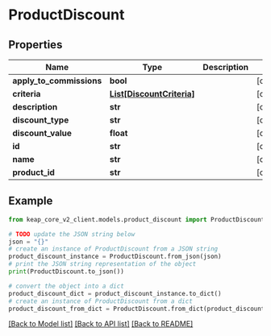 # ProductDiscount


## Properties

Name | Type | Description | Notes
------------ | ------------- | ------------- | -------------
**apply_to_commissions** | **bool** |  | [optional] 
**criteria** | [**List[DiscountCriteria]**](DiscountCriteria.md) |  | [optional] 
**description** | **str** |  | [optional] 
**discount_type** | **str** |  | [optional] 
**discount_value** | **float** |  | [optional] 
**id** | **str** |  | [optional] 
**name** | **str** |  | [optional] 
**product_id** | **str** |  | [optional] 

## Example

```python
from keap_core_v2_client.models.product_discount import ProductDiscount

# TODO update the JSON string below
json = "{}"
# create an instance of ProductDiscount from a JSON string
product_discount_instance = ProductDiscount.from_json(json)
# print the JSON string representation of the object
print(ProductDiscount.to_json())

# convert the object into a dict
product_discount_dict = product_discount_instance.to_dict()
# create an instance of ProductDiscount from a dict
product_discount_from_dict = ProductDiscount.from_dict(product_discount_dict)
```
[[Back to Model list]](../README.md#documentation-for-models) [[Back to API list]](../README.md#documentation-for-api-endpoints) [[Back to README]](../README.md)


